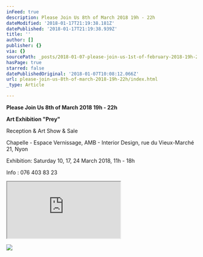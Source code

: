 ```yaml
---
inFeed: true
description: Please Join Us 8th of March 2018 19h - 22h
dateModified: '2018-01-17T21:19:38.181Z'
datePublished: '2018-01-17T21:19:38.939Z'
title: ''
author: []
publisher: {}
via: {}
sourcePath: _posts/2018-01-07-please-join-us-1st-of-february-2018-19h-22h.md
hasPage: true
starred: false
datePublishedOriginal: '2018-01-07T10:08:12.066Z'
url: please-join-us-8th-of-march-2018-19h-22h/index.html
_type: Article

---
```

**Please Join Us 8th of March 2018 19h - 22h**

**Art Exhibition "Prey"**

Reception & Art Show & Sale

Chapelle - Espace Vernissage, AMB - Interior Design, rue du Vieux-Marché 21, Nyon

Exhibition: Saturday 10, 17, 24 March 2018, 11h - 18h

Info : 076 403 83 23

<iframe src="https://the-grid.github.io/ed-location/?latitude=46.381137&amp;longitude=6.2392705&amp;zoom=16&amp;address=Rue%20du%20Vieux-March%C3%A9%2C%20Nyon%2C%201260%20Vaud%2C%20Switzerland" style=""></iframe>

![](https://the-grid-user-content.s3-us-west-2.amazonaws.com/a8390215-31c4-40dc-8688-aa60b0c0b73a.jpg)